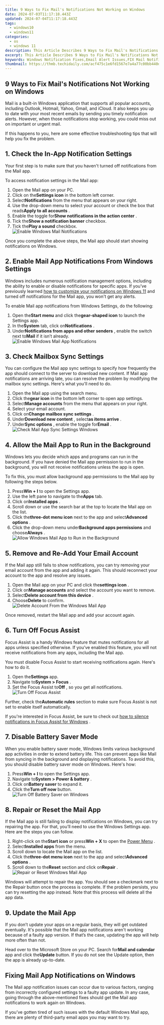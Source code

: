 ```yaml
---
title: 9 Ways to Fix Mail's Notifications Not Working on Windows
date: 2024-07-03T11:17:18.443Z
updated: 2024-07-04T11:17:18.443Z
tags:
  - windows10
  - windows11
categories:
  - os
  - windows 11
description: This Article Describes 9 Ways to Fix Mail's Notifications Not Working on Windows
excerpt: This Article Describes 9 Ways to Fix Mail's Notifications Not Working on Windows
keywords: Windows Notification Fixes,Email Alert Issues,FIX Mail Notifications PC,Resolve Win Mail Errors,Enhance Window Mail Signal,Repair Windows Mail Notify,Optimize Win Mail Alerting
thumbnail: https://thmb.techidaily.com/acf475c1e6fd1567e7a4a77c00bb440d7e3dd85bc4408fc0f7550af9263318d9.jpg
---
```


## 9 Ways to Fix Mail's Notifications Not Working on Windows

 Mail is a built-in Windows application that supports all popular accounts, including Outlook, Hotmail, Yahoo, Gmail, and iCloud. It also keeps you up to date with your most recent emails by sending you timely notification alerts. However, when those notifications stop working, you could miss out on important or urgent mail.

 If this happens to you, here are some effective troubleshooting tips that will help you fix the problem.

## 1\. Check the In-App Notification Settings

 Your first step is to make sure that you haven't turned off notifications from the Mail app.

To access notification settings in the Mail app:

1. Open the Mail app on your PC.
2. Click on the**Settings icon** in the bottom left corner.
3. Select**Notifications** from the menu that appears on your right.
4. Use the drop-down menu to select your account or check the box that reads**Apply to all accounts** .
5. Enable the toggle for**Show notifications in the action center** .
6. Tick the**Show a notification banner** checkbox.
7. Tick the**Play a sound** checkbox.  
![Enable Windows Mail Notifications](https://static1.makeuseofimages.com/wordpress/wp-content/uploads/2022/11/Enable-Windows-Mail-Notifications.jpg)

 Once you complete the above steps, the Mail app should start showing notifications on Windows.

## 2\. Enable Mail App Notifications From Windows Settings

 Windows includes numerous notification management options, including the ability to enable or disable notifications for specific apps. If you’ve previously learned [how to customize your notifications on Windows 11](https://www.makeuseof.com/windows-11-customize-notifications/) and turned off notifications for the Mail app, you won't get any alerts.

 To enable Mail app notifications from Windows Settings, do the following:

1. Open the**Start menu** and click the**gear-shaped icon** to launch the Settings app.
2. In the**System** tab, click on**Notifications** .
3. Under**Notifications from apps and other senders** , enable the switch next to**Mail** if it isn’t already.  
![Enable Windows Mail App Notifications](https://static1.makeuseofimages.com/wordpress/wp-content/uploads/2022/11/Enable-Windows-Mail-App-Notifications.jpg)

## 3\. Check Mailbox Sync Settings

 You can configure the Mail app sync settings to specify how frequently the app should connect to the server to download new content. If Mail app notifications are arriving late, you can resolve the problem by modifying the mailbox sync settings. Here's what you'll need to do.

1. Open the Mail app using the search menu.
2. Click the**gear icon** in the bottom left corner to open app settings.
3. Select**Manage accounts** from the menu that appears on your right.
4. Select your email account.
5. Click on**Change mailbox sync settings** .
6. Under**Download new content** , select**as items arrive** .
7. Under**Sync options** , enable the toggle for**Email** .  
![Check Mail App Sync Settings Windows](https://static1.makeuseofimages.com/wordpress/wp-content/uploads/2022/11/Check-Mail-App-Sync-Settings-Windows.jpg)

## 4\. Allow the Mail App to Run in the Background

 Windows lets you decide which apps and programs can run in the background. If you have denied the Mail app permission to run in the background, you will not receive notifications unless the app is open.

 To fix this, you must allow background app permissions to the Mail app by following the steps below.

1. Press**Win + I** to open the Settings app.
2. Use the left pane to navigate to the**Apps** tab.
3. Click on**Installed apps** .
4. Scroll down or use the search bar at the top to locate the Mail app on the list.
5. Click the**three-dot menu icon** next to the app and select**Advanced options** .
6. Click the drop-down menu under**Background apps permissions** and choose**Always** .  
![Allow Windows Mail App to Run in the Background](https://static1.makeuseofimages.com/wordpress/wp-content/uploads/2022/11/Allow-Windows-Mail-App-to-Run-in-the-Background.jpg)

## 5\. Remove and Re-Add Your Email Account

 If the Mail app still fails to show notifications, you can try removing your email account from the app and adding it again. This should reconnect your account to the app and resolve any issues.

1. Open the Mail app on your PC and click the**settings icon** .
2. Click on**Manage accounts** and select the account you want to remove.
3. Select**Delete account from this device** .
4. Choose**Delete** to confirm.  
![Delete Account From the Windows Mail App](https://static1.makeuseofimages.com/wordpress/wp-content/uploads/2022/11/Delete-Account-From-the-Windows-Mail-App.jpg)

Once removed, restart the Mail app and add your account again.

## 6\. Turn Off Focus Assist

 Focus Assist is a handy Windows feature that mutes notifications for all apps unless specified otherwise. If you’ve enabled this feature, you will not receive notifications from any apps, including the Mail app.

 You must disable Focus Assist to start receiving notifications again. Here's how to do it.

1. Open the**Settings** app.
2. Navigate to**System > Focus** .
3. Set the Focus Assist to**Off** , so you get all notifications.  
![Turn Off Focus Assist](https://static1.makeuseofimages.com/wordpress/wp-content/uploads/2022/11/Turn-Off-Focus-Assist.jpg)

 Further, check the**Automatic rules** section to make sure Focus Assist is not set to enable itself automatically.

 If you're interested in Focus Assist, be sure to check out [how to silence notifications in Focus Assist for Windows](https://www.makeuseof.com/tag/windows-focus-assist/) .

## 7\. Disable Battery Saver Mode

 When you enable battery saver mode, Windows limits various background app activities in order to extend battery life. This can prevent apps like Mail from syncing in the background and displaying notifications. To avoid this, you should disable battery saver mode on Windows. Here's how:

1. Press**Win + I** to open the Settings app.
2. Navigate to**System > Power & battery** .
3. Click on**Battery saver** to expand it.
4. Click the**Turn off now** button.  
![Turn Off Battery Saver on Windows](https://static1.makeuseofimages.com/wordpress/wp-content/uploads/2022/11/Turn-Off-Battery-Saver-on-Windows.jpg)

## 8\. Repair or Reset the Mail App

 If the Mail app is still failing to display notifications on Windows, you can try repairing the app. For that, you’ll need to use the Windows Settings app. Here are the steps you can follow.

1. Right-click on the**Start icon** or press**Win + X** to open the [Power Menu](https://www.makeuseof.com/windows-power-menu-guide/) .
2. Select**Installed apps** from the menu.
3. Scroll down to locate the Mail app on the list.
4. Click the**three-dot menu icon** next to the app and select**Advanced options** .
5. Scroll down to the**Reset** section and click on**Repair** .  
![Repair or Reset Windows Mail App](https://static1.makeuseofimages.com/wordpress/wp-content/uploads/2022/11/Repair-or-Reset-Windows-Mail-App.jpg)

 Windows will attempt to repair the app. You should see a checkmark next to the Repair button once the process is complete. If the problem persists, you can try resetting the app instead. Note that this process will delete all the app data.

## 9\. Update the Mail App

 If you don’t update your apps on a regular basis, they will get outdated eventually. It's possible that the Mail app notifications aren't working because of a faulty app version. If that’s the case, updating the app will help more often than not.

 Head over to the Microsoft Store on your PC. Search for**Mail and calendar** app and click the**Update** button. If you do not see the Update option, then the app is already up-to-date.

## Fixing Mail App Notifications on Windows

 The Mail app notification issues can occur due to various factors, ranging from incorrectly configured settings to a faulty app update. In any case, going through the above-mentioned fixes should get the Mail app notifications to work again on Windows.

 If you’ve gotten tired of such issues with the default Windows Mail app, there are plenty of third-party email apps you may want to try.


<ins class="adsbygoogle"
     style="display:block"
     data-ad-format="autorelaxed"
     data-ad-client="ca-pub-7571918770474297"
     data-ad-slot="1223367746"></ins>



<ins class="adsbygoogle"
     style="display:block"
     data-ad-client="ca-pub-7571918770474297"
     data-ad-slot="8358498916"
     data-ad-format="auto"
     data-full-width-responsive="true"></ins>


